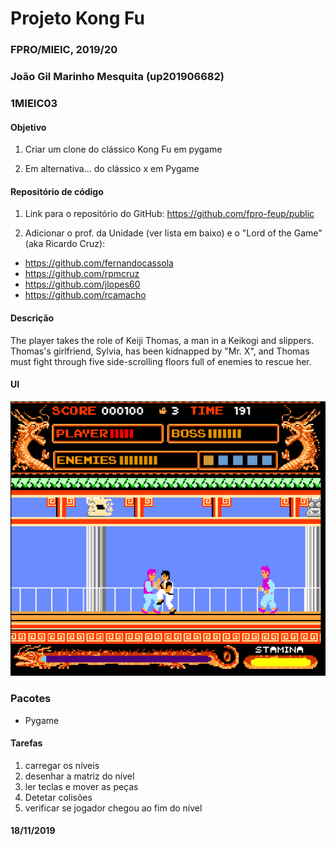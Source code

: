 # Projeto Kong Fu
### FPRO/MIEIC, 2019/20
### João Gil Marinho Mesquita (up201906682)
### 1MIEIC03

#### Objetivo

1. Criar um clone do clássico Kong Fu em pygame

2. Em alternativa... do clássico x em Pygame

#### Repositório de código

1) Link para o repositório do GitHub: https://github.com/fpro-feup/public

2) Adicionar o prof. da Unidade (ver lista em baixo) e o "Lord of the Game" (aka Ricardo Cruz):

- https://github.com/fernandocassola
- https://github.com/rpmcruz
- https://github.com/jlopes60
- https://github.com/rcamacho

#### Descrição

The player takes the role of Keiji Thomas, a man in a Keikogi and slippers. Thomas's girlfriend, Sylvia, has been kidnapped by "Mr. X", and Thomas must fight through five side-scrolling floors full of enemies to rescue her.

#### UI

![UI](https://github.com/monkin77/Kongfu/blob/master/UI.png)

### Pacotes

- Pygame

#### Tarefas

1. carregar os níveis
2. desenhar a matriz do nível
3. ler teclas e mover as peças
4. Detetar colisões
5. verificar se jogador chegou ao fim do nível

#### 18/11/2019

